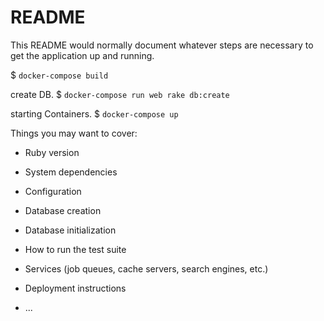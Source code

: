 # README

This README would normally document whatever steps are necessary to get the
application up and running.

$ ```docker-compose build```

create DB. 
$ ```docker-compose run web rake db:create```

starting Containers. 
$ ```docker-compose up```

Things you may want to cover:

* Ruby version

* System dependencies

* Configuration

* Database creation

* Database initialization

* How to run the test suite

* Services (job queues, cache servers, search engines, etc.)

* Deployment instructions

* ...
